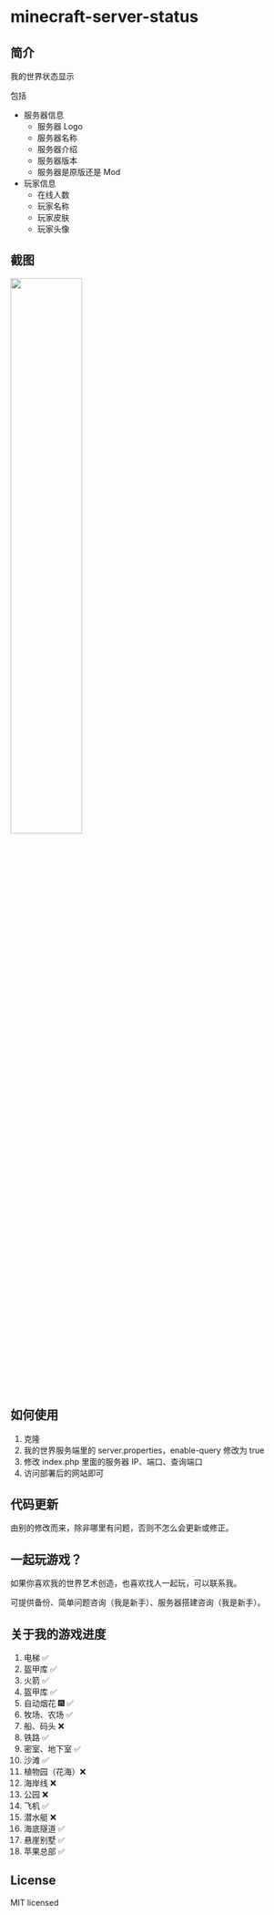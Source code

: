 # minecraft-server-status

## 简介 

我的世界状态显示

包括

- 服务器信息
  - 服务器 Logo
  - 服务器名称
  - 服务器介绍
  - 服务器版本
  - 服务器是原版还是 Mod
- 玩家信息
  - 在线人数
  - 玩家名称
  - 玩家皮肤
  - 玩家头像

## 截图

<img src="https://github.com/dogeow/minecraft-server-status/assets/7204604/bfa0c5b9-3c56-474d-a8dc-dfbe9f816dab" width="50%"/>

## 如何使用

1. 克隆
2. 我的世界服务端里的 server.properties，enable-query 修改为 true
4. 修改 index.php 里面的服务器 IP、端口、查询端口
5. 访问部署后的网站即可

## 代码更新

由别的修改而来，除非哪里有问题，否则不怎么会更新或修正。

## 一起玩游戏？

如果你喜欢我的世界艺术创造，也喜欢找人一起玩，可以联系我。

可提供备份、简单问题咨询（我是新手）、服务器搭建咨询（我是新手）。

## 关于我的游戏进度

1. 电梯 ✅
2. 盔甲库 ✅
3. 火箭 ✅
4. 盔甲库 ✅
5. 自动烟花 🎆 ✅
6. 牧场、农场 ✅
7. 船、码头 ❌
8. 铁路 ✅
9. 密室、地下室 ✅
10. 沙滩 ✅
11. 植物园（花海）❌
12. 海岸线 ❌
13. 公园 ❌
14. 飞机 ✅
15. 潜水艇 ❌
16. 海底隧道 ✅
17. 悬崖别墅 ✅
18. 苹果总部 ✅

## License

MIT licensed
